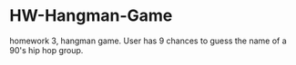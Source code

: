 # HW-Hangman-Game
homework 3, hangman game. User has 9 chances to guess the name of a 90's hip hop group. 
